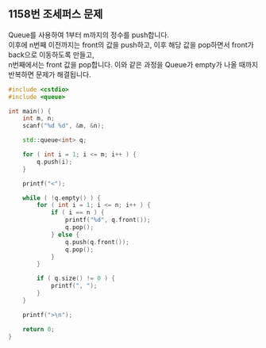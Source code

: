 1158번 조세퍼스 문제
----------------

Queue를 사용하여 1부터 m까지의 정수를 push합니다.  
이후에 n번째 이전까지는 front의 값을 push하고, 이후 해당 값을 pop하면서 front가 back으로 이동하도록 만들고,  
n번째에서는 front 값을 pop합니다. 이와 같은 과정을 Queue가 empty가 나올 때까지 반복하면 문제가 해결됩니다.

~~~ cpp
#include <cstdio>
#include <queue>

int main() {
    int m, n;
    scanf("%d %d", &m, &n);

    std::queue<int> q;

    for ( int i = 1; i <= m; i++ ) {
        q.push(i);
    }

    printf("<");

    while ( !q.empty() ) {
        for ( int i = 1; i <= n; i++ ) {
            if ( i == n ) {
                printf("%d", q.front());
                q.pop();
            } else {
                q.push(q.front());
                q.pop();
            }
        }

        if ( q.size() != 0 ) {
            printf(", ");
        }
    }

    printf(">\n");

    return 0;
}
~~~